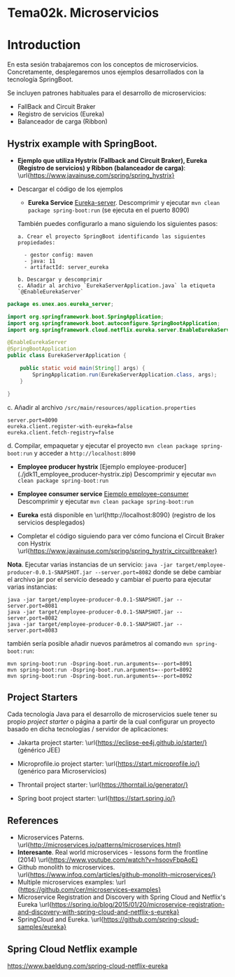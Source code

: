 
# Tema02k. Microservicios

# Introduction

En esta sesión trabajaremos con los conceptos de microservicios. Concretamente, desplegaremos unos ejemplos desarrollados con la tecnología SpringBoot.

Se incluyen patrones habituales para el desarrollo de microservicios:

- FallBack and Circuit Braker
- Registro de servicios (Eureka)
- Balanceador de carga (Ribbon)

## Hystrix example with SpringBoot.


- **Ejemplo que utiliza Hystrix (Fallback and Circuit Braker), Eureka (Registro de servicios) y Ribbon (balanceador de carga)**:
\url{https://www.javainuse.com/spring/spring_hystrix}

- Descargar el código de los ejemplos

  - **Eureka Service** [Eureka-server](./jdk11_eureka-server-hystrix.zip). Descomprimir y ejecutar `mvn clean package spring-boot:run`  (se ejecuta en el puerto 8090)

  También puedes configurarlo a mano siguiendo los siguientes pasos:

      a. Crear el proyecto SpringBoot identificando las siguientes propiedades:
        
        - gestor config: maven
        - java: 11
        - artifactId: server_eureka

      b. Descargar y descomprimir
      c. Añadir al archivo `EurekaServerApplication.java` la etiqueta `@EnableEurekaServer`
        
```java
package es.unex.aos.eureka_server;

import org.springframework.boot.SpringApplication;
import org.springframework.boot.autoconfigure.SpringBootApplication;
import org.springframework.cloud.netflix.eureka.server.EnableEurekaServer;

@EnableEurekaServer
@SpringBootApplication
public class EurekaServerApplication {

	public static void main(String[] args) {
		SpringApplication.run(EurekaServerApplication.class, args);
	}

}
```


c. Añadir al archivo `/src/main/resources/application.properties` 

``` 
server.port=8090
eureka.client.register-with-eureka=false
eureka.client.fetch-registry=false
```

d. Compilar, empaquetar y ejecutar el proyecto `mvn clean package spring-boot:run` y acceder a `http://localhost:8090`


  - **Employee producer hystrix**  [Ejemplo employee-producer] (./jdk11_employee_producer-hystrix.zip) Descomprimir y ejecutar `mvn clean package spring-boot:run`


  - **Employee consumer service**  [Ejemplo employee-consumer](./jdk11_employee-consumer-hystrix.zip)  Descomprimir y ejecutar `mvn clean package spring-boot:run`
  
- **Eureka** está disponible en \url{http://localhost:8090} (registro de los servicios desplegados)

- Completar el código siguiendo para ver cómo funciona el Circuit Braker con Hystrix \url{https://www.javainuse.com/spring/spring_hystrix_circuitbreaker}


**Nota**. Ejecutar varias instancias de un servicio: `java -jar target/employee-producer-0.0.1-SNAPSHOT.jar --server.port=8082`  donde se debe cambiar el archivo jar por el servicio deseado y cambiar el puerto para ejecutar varias instancias:

```
java -jar target/employee-producer-0.0.1-SNAPSHOT.jar --server.port=8081
java -jar target/employee-producer-0.0.1-SNAPSHOT.jar --server.port=8082
java -jar target/employee-producer-0.0.1-SNAPSHOT.jar --server.port=8083
```
también sería posible añadir nuevos parámetros al comando `mvn spring-boot:run`:

```
mvn spring-boot:run -Dspring-boot.run.arguments=--port=8091
mvn spring-boot:run -Dspring-boot.run.arguments=--port=8092
mvn spring-boot:run -Dspring-boot.run.arguments=--port=8092
``` 

## Project Starters

Cada tecnología Java para el desarrollo de microservicios suele tener su propio *project starter* o página a partir de la cual configurar un proyecto basado en dicha tecnologías / servidor de aplicaciones:

- Jakarta project starter: \url{https://eclipse-ee4j.github.io/starter/} (générico JEE)

- Microprofile.io project starter: \url{https://start.microprofile.io/} (genérico para Microservicios)

- Throntail project starter: \url{https://thorntail.io/generator/}

- Spring boot project starter: \url{https://start.spring.io/}


## References

- Microservices Paterns. \url{http://microservices.io/patterns/microservices.html}
- **Interesante**. Real world microservices - lessons form the frontline (2014) \url{https://www.youtube.com/watch?v=hsoovFbpAoE}
- Github monolith to microservices. \url{https://www.infoq.com/articles/github-monolith-microservices/}
- Multiple microservices examples: \url {https://github.com/cer/microservices-examples}
- Microservice Registration and Discovery with Spring Cloud and Netflix's Eureka \url{https://spring.io/blog/2015/01/20/microservice-registration-and-discovery-with-spring-cloud-and-netflix-s-eureka}
- SpringCloud and Eureka. \url{https://github.com/spring-cloud-samples/eureka}

## Spring Cloud Netflix example

https://www.baeldung.com/spring-cloud-netflix-eureka
